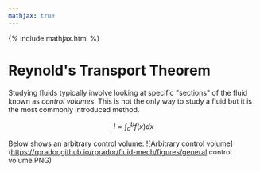 ```yaml
---
mathjax: true
---
```

{% include mathjax.html %}
# Reynold's Transport Theorem
Studying fluids typically involve looking at specific "sections" of the fluid known as *control volumes*. This is not the only way to study a fluid but it is the most commonly introduced method.

$$I = \int_{a}^{b}f(x)dx$$

Below shows an arbitrary control volume:
![Arbitrary control volume](https://rprador.github.io/rprador/fluid-mech/figures/general control volume.PNG)


